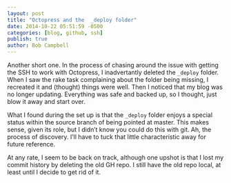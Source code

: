 ```yaml
---
layout: post
title: "Octopress and the  _deploy folder"
date: 2014-10-22 05:51:59 -0500
categories: [blog, github, ssh]
publish: true
author: Bob Campbell
---
```


Another short one. In the process of chasing around the issue with getting the SSH to work with Octopress, I inadvertantly deleted the ```_deploy``` folder. When I saw the rake task complaining about the folder being missing, I recreated it and (thought) things were well. Then I noticed that my blog was no longer updating. Everything was safe and backed up, so I thought, just blow it away and start over. 

What I found during the set up is that the ```_deploy``` folder enjoys a special status within the source branch of being pointed at master. This makes sense, given its role, but I didn’t know you could do this with git. Ah, the process of discovery. I’ll have to tuck that little characteristic away for future reference.

At any rate, I seem to be back on track, although one upshot is that I lost my commit history by deleting the old GH repo. I still have the old repo local, at least until I decide to get rid of it.
